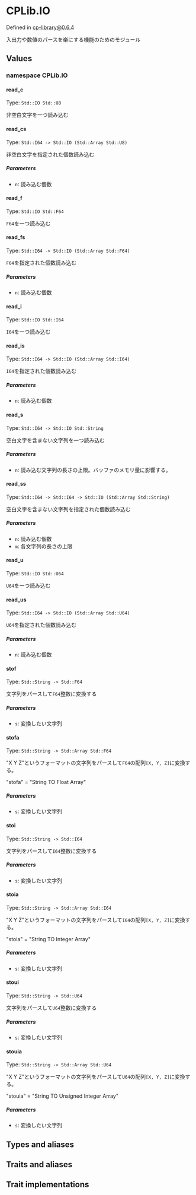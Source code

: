 # CPLib.IO

Defined in cp-library@0.6.4

入出力や数値のパースを楽にする機能のためのモジュール

## Values

### namespace CPLib.IO

#### read_c

Type: `Std::IO Std::U8`

非空白文字を一つ読み込む

#### read_cs

Type: `Std::I64 -> Std::IO (Std::Array Std::U8)`

非空白文字を指定された個数読み込む

##### Parameters

- `n`: 読み込む個数

#### read_f

Type: `Std::IO Std::F64`

`F64`を一つ読み込む

#### read_fs

Type: `Std::I64 -> Std::IO (Std::Array Std::F64)`

`F64`を指定された個数読み込む

##### Parameters

- `n`: 読み込む個数

#### read_i

Type: `Std::IO Std::I64`

`I64`を一つ読み込む

#### read_is

Type: `Std::I64 -> Std::IO (Std::Array Std::I64)`

`I64`を指定された個数読み込む

##### Parameters

- `n`: 読み込む個数

#### read_s

Type: `Std::I64 -> Std::IO Std::String`

空白文字を含まない文字列を一つ読み込む

##### Parameters

- `n`: 読み込む文字列の長さの上限。バッファのメモリ量に影響する。

#### read_ss

Type: `Std::I64 -> Std::I64 -> Std::IO (Std::Array Std::String)`

空白文字を含まない文字列を指定された個数読み込む

##### Parameters

- `n`: 読み込む個数
- `m`: 各文字列の長さの上限

#### read_u

Type: `Std::IO Std::U64`

`U64`を一つ読み込む

#### read_us

Type: `Std::I64 -> Std::IO (Std::Array Std::U64)`

`U64`を指定された個数読み込む

##### Parameters

- `n`: 読み込む個数

#### stof

Type: `Std::String -> Std::F64`

文字列をパースして`F64`整数に変換する

##### Parameters

- `s`: 変換したい文字列

#### stofa

Type: `Std::String -> Std::Array Std::F64`

"X Y Z"というフォーマットの文字列をパースして`F64`の配列`[X, Y, Z]`に変換する。

"stofa" = "String TO Float Array"

##### Parameters

- `s`: 変換したい文字列

#### stoi

Type: `Std::String -> Std::I64`

文字列をパースして`I64`整数に変換する

##### Parameters

- `s`: 変換したい文字列

#### stoia

Type: `Std::String -> Std::Array Std::I64`

"X Y Z"というフォーマットの文字列をパースして`I64`の配列`[X, Y, Z]`に変換する。

"stoia" = "String TO Integer Array"

##### Parameters

- `s`: 変換したい文字列

#### stoui

Type: `Std::String -> Std::U64`

文字列をパースして`U64`整数に変換する

##### Parameters

- `s`: 変換したい文字列

#### stouia

Type: `Std::String -> Std::Array Std::U64`

"X Y Z"というフォーマットの文字列をパースして`U64`の配列`[X, Y, Z]`に変換する。

"stouia" = "String TO Unsigned Integer Array"

##### Parameters

- `s`: 変換したい文字列

## Types and aliases

## Traits and aliases

## Trait implementations